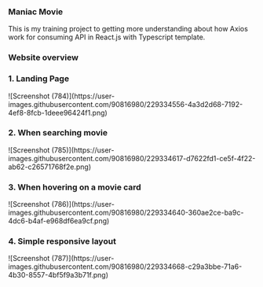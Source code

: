 ### Maniac Movie

This is my training project to getting more understanding about how Axios work for consuming API in React.js with Typescript template.

### Website overview

<h3>1. Landing Page </h3>
![Screenshot (784)](https://user-images.githubusercontent.com/90816980/229334556-4a3d2d68-7192-4ef8-8fcb-1deee96424f1.png)

<h3>2. When searching movie </h3>
![Screenshot (785)](https://user-images.githubusercontent.com/90816980/229334617-d7622fd1-ce5f-4f22-ab62-c26571768f2e.png)

<h3>3. When hovering on a movie card </h3>
![Screenshot (786)](https://user-images.githubusercontent.com/90816980/229334640-360ae2ce-ba9c-4dc6-b4af-e968df6ea9cf.png)

<h3>4. Simple responsive layout </h3>
![Screenshot (787)](https://user-images.githubusercontent.com/90816980/229334668-c29a3bbe-71a6-4b30-8557-4bf5f9a3b71f.png)
